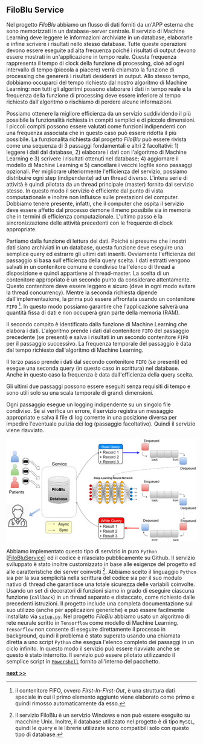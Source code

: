 ## FiloBlu Service

Nel progetto *FiloBlu* abbiamo un flusso di dati forniti da un'APP esterna che sono memorizzati in un database-server centrale.
Il servizio di Machine Learning deve leggere le informazioni archiviate in un database, elaborarle e infine scrivere i risultati nello stesso database.
Tutte queste operazioni devono essere eseguite ad alta frequenza poiché i risultati di output devono essere mostrati in un'applicazione in tempo reale.
Questa frequenza rappresenta il tempo di clock della funzione di processing, cioè ad ogni intervallo di tempo (piccola a piacere) verrà chiamato la funzione di processing che genererà i risultati desiderati in output.
Allo stesso tempo, dobbiamo occuparci del tempo richiesto dal nostro algoritmo di Machine Learning: non tutti gli algoritmi possono elaborare i dati in tempo reale e la frequenza della funzione di processing deve essere inferiore al tempo richiesto dall'algoritmo o rischiamo di  perdere alcune informazioni.

Possiamo ottenere la migliore efficienza da un servizio suddividendo il più possibile la funzionalità richiesta in compiti semplici e di piccole dimensioni.
I piccoli compiti possono essere valutati come funzioni indipendenti con una frequenza associata che in questo caso può essere ridotta il più possibile.
La funzionalità richiesta dal progetto *FiloBlu* può essere rivista come una sequenza di 3 passaggi fondamentali e altri 2 facoltativi: 1) leggere i dati dal database, 2) elaborare i dati con l'algoritmo di Machine Learning e 3) scrivere i risultati ottenuti nel database; 4) aggiornare il modello di Machine Learning e 5) cancellare i vecchi logfile sono passaggi opzionali.
Per migliorare ulteriormente l'efficienza del servizio, possiamo distribuire ogni step (indipendente) ad un thread diverso.
L'intera serie di attività è quindi pilotata da un thread principale (master) fornito dal servizio stesso.
In questo modo il servizio è efficiente dal punto di vista computazionale e inoltre non influisce sulle prestazioni del computer.
Dobbiamo tenere presente, infatti, che il computer che ospita il servizio deve essere affetto dal processo demone il meno possibile sia in memoria che in termini di efficienza computazionale.
L'ultimo passo è la sincronizzazione delle attività precedenti con le frequenze di clock appropriate.

Partiamo dalla funzione di lettura dei dati.
Poiché si presume che i nostri dati siano archiviati in un database, questa funzione deve eseguire una semplice query ed estrarre gli ultimi dati inseriti.
Ovviamente l'efficienza del passaggio si basa sull'efficienza della query scelta.
I dati estratti vengono salvati in un contenitore comune e condiviso tra l'elenco di thread a disposizione e quindi appartiene al thread-master.
La scelta di un contenitore appropriato è un secondo punto da considerare attentamente.
Questo contenitore deve essere leggero e sicuro (deve in ogni modo evitare la thread concurrency).
Mentre la seconda richiesta dipende dall'implementazione, la prima può essere affrontata usando un contenitore `FIFO` [^1].
In questo modo possiamo garantire che l'applicazione salverà una quantità fissa di dati e non occuperà gran parte della memoria (RAM).

Il secondo compito è identificato dalla funzione di Machine Learning che elabora i dati.
L'algoritmo prende i dati dal contenitore `FIFO` del passaggio precedente (se presenti) e salva i risultati in un secondo contenitore `FIFO` per il passaggio successivo.
La frequenza temporale del passaggio è data dal tempo richiesto dall'algoritmo di Machine Learning.

Il terzo passo prende i dati dal secondo contenitore `FIFO` (se presenti) ed esegue una seconda query (in questo caso in scrittura) nel database.
Anche in questo caso la frequenza è data dall'efficienza della query scelta.

Gli ultimi due passaggi possono essere eseguiti senza requisiti di tempo e sono utili solo su una scala temporale di grandi dimensioni.

Ogni passaggio esegue un logging indipendente su un singolo file condiviso.
Se si verifica un errore, il servizio registra un messaggio appropriato e salva il file di log corrente in una posizione diversa per impedire l'eventuale pulizia dei log (passaggio facoltativo).
Quindi il servizio viene riavviato.

![FiloBlu Service - schema computazionale.](../img/FiloBluService.png)

Abbiamo implementato questo tipo di servizio in puro `Python` [[FiloBluService](https://github.com/Nico-Curti/FiloBluService)] ed il codice è rilasciato pubblicamente su Github.
Il servizio sviluppato è stato inoltre customizzato in base alle esigenze del progetto ed alle caratteristiche dei server coinvolti [^2].
Abbiamo scelto il linguaggio `Python` sia per la sua semplicità nella scrittura del codice sia per il suo modulo nativo di thread che garantisce una totale sicurezza delle variabili coinvolte.
Usando un set di decoratori di funzioni siamo in grado di eseguire ciascuna funzione (`callback`) in un thread separato e distaccato, come richiesto dalle precedenti istruzioni.
Il progetto include una completa documentazione sul suo utilizzo (anche per applicazioni generiche) e può essere facilmente installato via [`setup.py`](https://github.com/Nico-Curti/FiloBluService/blob/master/setup.py).
Nel progetto *FiloBlu* abbiamo usato un algoritmo di rete neurale scritto in `Tensorflow` come modello di Machine Learning.
`Tensorflow` non consente di eseguire direttamente il processo in background, quindi il problema è stato superato usando una chiamata diretta a uno script `Python` che esegua l'elenco completo dei passaggi in un ciclo infinito.
In questo modo il servizio può essere riavviato anche se questo è stato interrotto.
Il servizio può essere pilotato utilizzando il semplice script in [`Powershell`](https://github.com/Nico-Curti/FiloBluService/blob/master/filobluservice.ps1) fornito all'interno del pacchetto.


[^1]: il contenitore FIFO, ovvero *First-In-First-Out*, è una struttura dati speciale in cui il primo elemento aggiunto viene elaborato come primo e quindi rimosso automaticamente da esso.

[^2]: il servizio FiloBlu è un servizio Windows e non può essere eseguito su macchine Unix. Inoltre, il database utilizzato nel progetto è di tipo `MySQL`, quindi le query e le librerie utilizzate sono compatibili solo con questo tipo di database.

[**next >>**](./cryptography.md)
